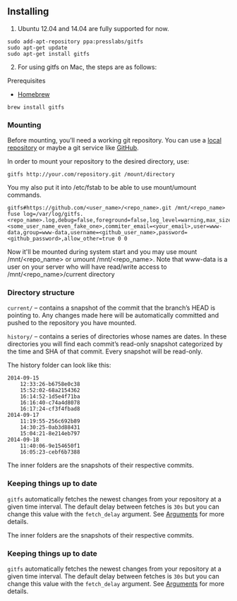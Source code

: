 ## Installing

1. Ubuntu 12.04 and 14.04 are fully supported for now.

```
sudo add-apt-repository ppa:presslabs/gitfs
sudo apt-get update
sudo apt-get install gitfs
```

2. For using gitfs on Mac, the steps are as follows:

Prerequisites
- [Homebrew](http://brew.sh/)
```
brew install gitfs
```

### Mounting

Before mounting, you’ll need a working git repository. You can use a [local repository](http://git-scm.com/book/en/Git-on-the-Server-Setting-Up-the-Server) or maybe a git service like [GitHub](http://github.com/).

In order to mount your repository to the desired directory, use:

```
gitfs http://your.com/repository.git /mount/directory
```

You my also put it into /etc/fstab to be able to use mount/umount commands.

```
gitfs#https://github.com/<user_name>/<repo_name>.git /mnt/<repo_name> fuse log=/var/log/gitfs.<repo_name>.log,debug=false,foreground=false,log_level=warning,max_size=0,commiter_name=<some_user_name_even_fake_one>,commiter_email=<your_email>,user=www-data,group=www-data,username=<github_user_name>,password=<github_password>,allow_other=true 0 0
```

Now it'll be mounted during system start and you may use mount /mnt/<repo_name> or umount /mnt/<repo_name>. Note that www-data is a user on your server who will have read/write access to /mnt/<repo_name>/current directory

### Directory structure

`current/` – contains a snapshot of the commit that the branch’s HEAD is pointing to. Any changes made here will be automatically committed and pushed to the repository you have mounted.

`history/` – contains a series of directories whose names are dates. In these directories you will find each commit’s read-only snapshot categorized by the time and SHA of that commit. Every snapshot will be read-only.

The history folder can look like this:

```shell
2014-09-15
    12:33:26-b6758e0c38
    15:52:02-68a2154362
    16:14:52-1d5e4f71ba
    16:16:40-c74a4d8078
    16:17:24-cf3f4fbad8
2014-09-17
    11:19:55-256c692b89
    14:30:25-0ab3d88431
    15:04:21-8e214eb797
2014-09-18
    11:40:06-9e154650f1
    16:05:23-cebf6b7388
```

The inner folders are the snapshots of their respective commits.

### Keeping things up to date

`gitfs` automatically fetches the newest changes from your repository at a given time interval. The default delay between fetches is `30s` but you can change this value with the `fetch_delay` argument. See [Arguments](arguments.md) for more details.


The inner folders are the snapshots of their respective commits.

### Keeping things up to date

`gitfs` automatically fetches the newest changes from your repository at a given time interval. The default delay between fetches is `30s` but you can change this value with the `fetch_delay` argument. See [Arguments](arguments.md) for more details.
